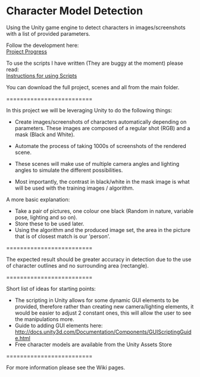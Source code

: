 Character Model Detection
=========================
Using the Unity game engine to detect characters in images/screenshots with a list of provided parameters.

Follow the development here:  
[Project Progress](https://github.com/petetech/character-model-detection/wiki/Project-Progress) 

To use the scripts I have written (They are buggy at the moment) please read:   
[Instructions for using Scripts](https://github.com/petetech/character-model-detection/wiki/Instructions-for-using-Scripts)

You can download the full project, scenes and all from the main folder.

=========================

In this project we will be leveraging Unity to do the following things:

- Create images/screenshots of characters automatically depending on parameters. These images are composed of a regular shot (RGB) and a mask (Black and White).
- Automate the process of taking 1000s of screenshots of the rendered scene.
- These scenes will make use of multiple camera angles and lighting angles to simulate the different possibilities.

- Most importantly, the contrast in black/white in the mask image is what will be used with the training images / algorithm.


A more basic explanation:

- Take a pair of pictures, one colour one black (Random in nature, variable pose, lighting and so on).
- Store these to be used later.
- Using the algorithm and the produced image set, the area in the picture that is of closest match is our 'person'.

=========================

The expected result should be greater accuracy in detection due to the use of character outlines and no surrounding area (rectangle).

=========================

Short list of ideas for starting points:

- The scripting in Unity allows for some dynamic GUI elements to be provided, therefore rather than creating new camera/lighting elements, it would be easier to adjust 2 constant ones, this will allow the user to see the manipulations more.
- Guide to adding GUI elements here: http://docs.unity3d.com/Documentation/Components/GUIScriptingGuide.html
- Free character models are available from the Unity Assets Store

=========================

For more information please see the Wiki pages.
